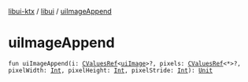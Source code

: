 [libui-ktx](../index.md) / [libui](index.md) / [uiImageAppend](./ui-image-append.md)

# uiImageAppend

`fun uiImageAppend(i: `[`CValuesRef`](../kotlinx.cinterop/-c-values-ref/index.md)`<`[`uiImage`](ui-image.md)`>?, pixels: `[`CValuesRef`](../kotlinx.cinterop/-c-values-ref/index.md)`<*>?, pixelWidth: `[`Int`](https://kotlinlang.org/api/latest/jvm/stdlib/kotlin/-int/index.html)`, pixelHeight: `[`Int`](https://kotlinlang.org/api/latest/jvm/stdlib/kotlin/-int/index.html)`, pixelStride: `[`Int`](https://kotlinlang.org/api/latest/jvm/stdlib/kotlin/-int/index.html)`): `[`Unit`](https://kotlinlang.org/api/latest/jvm/stdlib/kotlin/-unit/index.html)